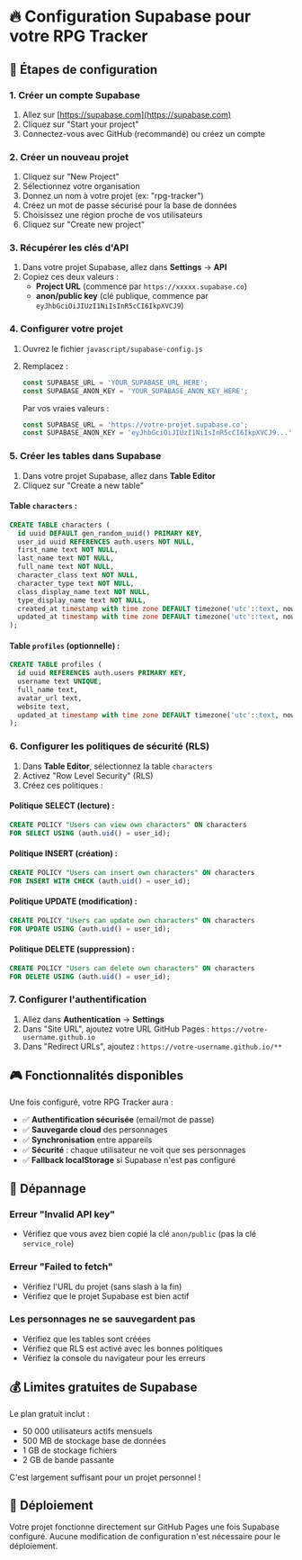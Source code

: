 # 🔥 Configuration Supabase pour votre RPG Tracker

## 🚀 Étapes de configuration

### 1. Créer un compte Supabase
1. Allez sur [https://supabase.com](https://supabase.com)
2. Cliquez sur "Start your project"
3. Connectez-vous avec GitHub (recommandé) ou créez un compte

### 2. Créer un nouveau projet
1. Cliquez sur "New Project"
2. Sélectionnez votre organisation
3. Donnez un nom à votre projet (ex: "rpg-tracker")
4. Créez un mot de passe sécurisé pour la base de données
5. Choisissez une région proche de vos utilisateurs
6. Cliquez sur "Create new project"

### 3. Récupérer les clés d'API
1. Dans votre projet Supabase, allez dans **Settings** → **API**
2. Copiez ces deux valeurs :
   - **Project URL** (commence par `https://xxxxx.supabase.co`)
   - **anon/public key** (clé publique, commence par `eyJhbGciOiJIUzI1NiIsInR5cCI6IkpXVCJ9`)

### 4. Configurer votre projet
1. Ouvrez le fichier `javascript/supabase-config.js`
2. Remplacez :
   ```javascript
   const SUPABASE_URL = 'YOUR_SUPABASE_URL_HERE';
   const SUPABASE_ANON_KEY = 'YOUR_SUPABASE_ANON_KEY_HERE';
   ```
   
   Par vos vraies valeurs :
   ```javascript
   const SUPABASE_URL = 'https://votre-projet.supabase.co';
   const SUPABASE_ANON_KEY = 'eyJhbGciOiJIUzI1NiIsInR5cCI6IkpXVCJ9...';
   ```

### 5. Créer les tables dans Supabase
1. Dans votre projet Supabase, allez dans **Table Editor**
2. Cliquez sur "Create a new table"

#### Table `characters` :
```sql
CREATE TABLE characters (
  id uuid DEFAULT gen_random_uuid() PRIMARY KEY,
  user_id uuid REFERENCES auth.users NOT NULL,
  first_name text NOT NULL,
  last_name text NOT NULL,
  full_name text NOT NULL,
  character_class text NOT NULL,
  character_type text NOT NULL,
  class_display_name text NOT NULL,
  type_display_name text NOT NULL,
  created_at timestamp with time zone DEFAULT timezone('utc'::text, now()) NOT NULL,
  updated_at timestamp with time zone DEFAULT timezone('utc'::text, now()) NOT NULL
);
```

#### Table `profiles` (optionnelle) :
```sql
CREATE TABLE profiles (
  id uuid REFERENCES auth.users PRIMARY KEY,
  username text UNIQUE,
  full_name text,
  avatar_url text,
  website text,
  updated_at timestamp with time zone DEFAULT timezone('utc'::text, now()) NOT NULL
);
```

### 6. Configurer les politiques de sécurité (RLS)
1. Dans **Table Editor**, sélectionnez la table `characters`
2. Activez "Row Level Security" (RLS)
3. Créez ces politiques :

#### Politique SELECT (lecture) :
```sql
CREATE POLICY "Users can view own characters" ON characters
FOR SELECT USING (auth.uid() = user_id);
```

#### Politique INSERT (création) :
```sql
CREATE POLICY "Users can insert own characters" ON characters
FOR INSERT WITH CHECK (auth.uid() = user_id);
```

#### Politique UPDATE (modification) :
```sql
CREATE POLICY "Users can update own characters" ON characters
FOR UPDATE USING (auth.uid() = user_id);
```

#### Politique DELETE (suppression) :
```sql
CREATE POLICY "Users can delete own characters" ON characters
FOR DELETE USING (auth.uid() = user_id);
```

### 7. Configurer l'authentification
1. Allez dans **Authentication** → **Settings**
2. Dans "Site URL", ajoutez votre URL GitHub Pages : `https://votre-username.github.io`
3. Dans "Redirect URLs", ajoutez : `https://votre-username.github.io/**`

## 🎮 Fonctionnalités disponibles

Une fois configuré, votre RPG Tracker aura :
- ✅ **Authentification sécurisée** (email/mot de passe)
- ✅ **Sauvegarde cloud** des personnages
- ✅ **Synchronisation** entre appareils
- ✅ **Sécurité** : chaque utilisateur ne voit que ses personnages
- ✅ **Fallback localStorage** si Supabase n'est pas configuré

## 🔧 Dépannage

### Erreur "Invalid API key"
- Vérifiez que vous avez bien copié la clé `anon/public` (pas la clé `service_role`)

### Erreur "Failed to fetch"
- Vérifiez l'URL du projet (sans slash à la fin)
- Vérifiez que le projet Supabase est bien actif

### Les personnages ne se sauvegardent pas
- Vérifiez que les tables sont créées
- Vérifiez que RLS est activé avec les bonnes politiques
- Vérifiez la console du navigateur pour les erreurs

## 💰 Limites gratuites de Supabase

Le plan gratuit inclut :
- 50 000 utilisateurs actifs mensuels
- 500 MB de stockage base de données
- 1 GB de stockage fichiers
- 2 GB de bande passante

C'est largement suffisant pour un projet personnel !

## 🚀 Déploiement

Votre projet fonctionne directement sur GitHub Pages une fois Supabase configuré.
Aucune modification de configuration n'est nécessaire pour le déploiement.

